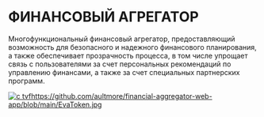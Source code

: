 # ФИНАНСОВЫЙ АГРЕГАТОР
Многофункциональный финансовый агрегатор, предоставляющий возможность для безопасного и надежного финансового планирования, а также обеспечивает прозрачность процесса, в том числе упрощает связь с пользователями за счет персональных рекомендаций по управлению финансами, а также за счет специальных партнерских программ.

[![c tvf](https://github.com/aultmore/financial-aggregator-web-app/assets/99425780/ff7774b5-2861-4f2c-8bb1-3ed026522e28)](https://github.com/aultmore/financial-aggregator-web-app/blob/main/EvaToken.jpg)https://github.com/aultmore/financial-aggregator-web-app/blob/main/EvaToken.jpg

